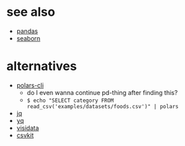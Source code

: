 # see also

* [pandas](https://pandas.pydata.org/)
* [seaborn](https://seaborn.pydata.org/)

# alternatives

* [polars-cli](https://github.com/pola-rs/polars-cli)
  - do I even wanna continue pd-thing after finding this?
  - `$ echo "SELECT category FROM read_csv('examples/datasets/foods.csv')" | polars`
* [jq](https://jqlang.github.io/jq/manual/)
* [yq](https://github.com/mikefarah/yq)
* [visidata](https://visidata.org/)
* [csvkit](https://csvkit.readthedocs.io/en/latest/)
